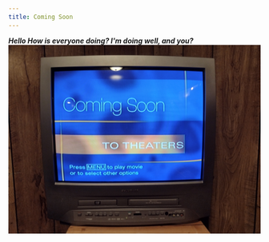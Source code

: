 ```yaml
---
title: Coming Soon
---
```

***Hello How is everyone doing? I'm doing well, and you?***
![](/images/uploads/1000002945.jpg)
